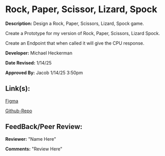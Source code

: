 # Rock, Paper, Scissor, Lizard, Spock

**Description:** Design a Rock, Paper, Scissors, Lizard, Spock game.

Create a Prototype for my version of Rock, Paper, Scissors, Lizard Spock.

Create an Endpoint that when called it will give the CPU response.


**Developer:** Michael Heckerman

**Date Revised:** 1/14/25

**Approved By:** Jacob 1/14/25 3:50pm


## Link(s):

[Figma](https://www.figma.com/design/2xOvoB0F0DCTUDBSx30QfC/Rock%2CPaper%2CScissors%2CLizard%2CSpock?node-id=0-1&p=f&t=pJNk4w7yv4gCDthi-0)

[Github-Repo](https://github.com/mkheck13/RPSLS)


## FeedBack/Peer Review: 

**Reviewer:** "Name Here"

**Comments:** "Review Here"
